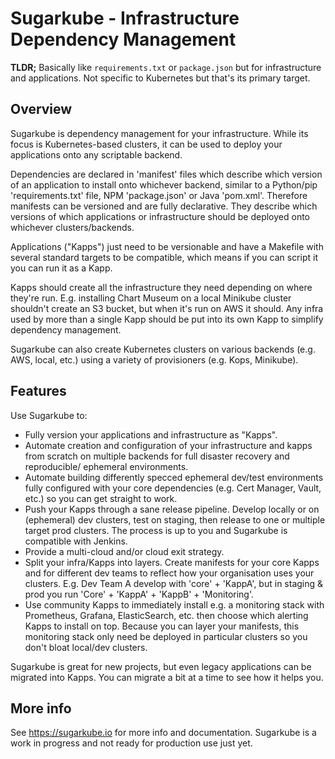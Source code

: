 # Sugarkube - Infrastructure Dependency Management

**TLDR;** Basically like `requirements.txt` or `package.json` but for 
infrastructure and applications. Not specific to Kubernetes but that's its
primary target.

## Overview
Sugarkube is dependency management for your infrastructure. 
While its focus is Kubernetes-based clusters, it can be used to deploy your
applications onto any scriptable backend.

Dependencies are declared in 'manifest' files which describe which version of
an application to install onto whichever backend, similar to a Python/pip
'requirements.txt' file,  NPM 'package.json' or Java 'pom.xml'. Therefore 
manifests can be versioned and are fully declarative. They describe which 
versions of which applications or infrastructure should be deployed onto 
whichever clusters/backends.

Applications ("Kapps") just need to be versionable and have a Makefile with 
several standard targets to be compatible, which means if you can script it 
you can run it as a Kapp. 

Kapps should create all the infrastructure they need depending on where they're 
run. E.g. installing Chart Museum on a local Minikube cluster shouldn't create
an S3 bucket, but when it's run on AWS it should. Any infra used by more than
a single Kapp should be put into its own Kapp to simplify dependency management.

Sugarkube can also create Kubernetes clusters on various backends
(e.g. AWS, local, etc.) using a variety of provisioners (e.g. Kops, Minikube).

## Features
Use Sugarkube to:

  * Fully version your applications and infrastructure as "Kapps".
  * Automate creation and configuration of your infrastructure and kapps from 
    scratch on multiple backends for full disaster recovery and reproducible/
    ephemeral environments.
  * Automate building differently specced ephemeral dev/test environments fully 
    configured with your core dependencies (e.g. Cert Manager, Vault, etc.) so 
    you can get straight to work.
  * Push your Kapps through a sane release pipeline. Develop locally or
    on (ephemeral) dev clusters, test on staging, then release to one or 
    multiple target prod clusters. The process is up to you and Sugarkube is
    compatible with Jenkins.
  * Provide a multi-cloud and/or cloud exit strategy.
  * Split your infra/Kapps into layers. Create manifests for your core Kapps
    and for different dev teams to reflect how your organisation uses your 
    clusters. E.g. Dev Team A develop with 'core' + 'KappA', but in staging & 
    prod you run 'Core' + 'KappA' + 'KappB' + 'Monitoring'.
  * Use community Kapps to immediately install e.g. a monitoring stack with
    Prometheus, Grafana, ElasticSearch, etc. then choose which alerting 
    Kapps to install on top. Because you can layer your manifests, this 
    monitoring stack only need be deployed in particular clusters so you don't 
    bloat local/dev clusters.

Sugarkube is great for new projects, but even legacy applications can be 
migrated into Kapps. You can migrate a bit at a time to see how it helps you.

## More info
See https://sugarkube.io for more info and documentation. Sugarkube is a 
work in progress and not ready for production use just yet.